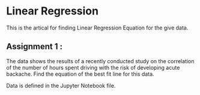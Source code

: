 # Linear Regression
This is the artical for finding Linear Regression Equation for the give data. 

## Assignment 1 :
The data shows the results of a recently conducted study on the correlation of the
number of hours spent driving with the risk of developing acute backache. Find the equation of
the best fit line for this data.

Data is defined in the Jupyter Notebook file.


